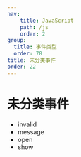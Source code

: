 ```yaml
---
nav:
    title: JavaScript
    path: /js
    order: 2
group:
  title: 事件类型
  order: 78
title: 未分类事件
order: 22
---
```


# 未分类事件

- invalid
- message
- open
- show
